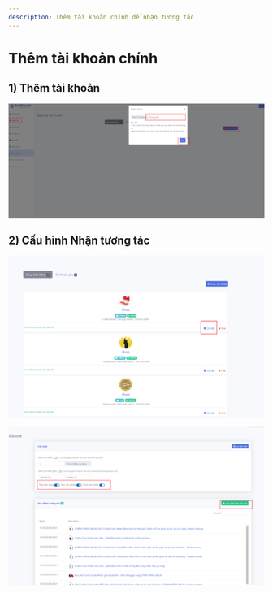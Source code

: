 ```yaml
---
description: Thêm tài khoản chính để nhận tương tác
---
```


# Thêm tài khoản chính

## 1) Thêm tài khoản

![Dán link Shop của bạn vào](<../../.gitbook/assets/image (164).png>)

## 2) Cấu hình Nhận tương tác

![Chọn Cài đặt](<../../.gitbook/assets/image (165).png>)

![Bạn có thể cấu hình theo ý muốn](<../../.gitbook/assets/image (167).png>)
